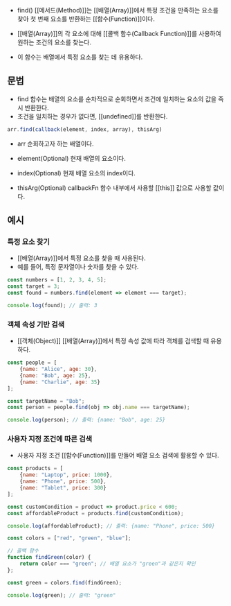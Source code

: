 - find() [[메서드(Method)]]는 [[배열(Array)]]에서 특정 조건을 만족하는 요소를 찾아 첫 번째 요소를 반환하는 [[함수(Function)]]이다. 

- [[배열(Array)]]의 각 요소에 대해 [[콜백 함수(Callback Function)]]를 사용하여 원하는 조건의 요소를 찾는다.
- 이 함수는 배열에서 특정 요소를 찾는 데 유용하다.

## 문법

- find 함수는 배열의 요소를 순차적으로 순회하면서 조건에 일치하는 요소의 값을 즉시 반환한다.
- 조건을 일치하는 경우가 없다면, [[undefined]]를 반환한다.

```js
arr.find(callback(element, index, array), thisArg)
```

- arr 순회하고자 하는 배열이다.
- element(Optional) 현재 배열의 요소이다.
- index(Optional) 현재 배열 요소의 index이다.

- thisArg(Optional) callbackFn 함수 내부에서 사용할 [[this]] 값으로 사용할 값이다.

## 예시

### 특정 요소 찾기

- [[배열(Array)]]에서 특정 요소를 찾을 때 사용된다. 
- 예를 들어, 특정 문자열이나 숫자를 찾을 수 있다.

```javascript
const numbers = [1, 2, 3, 4, 5];
const target = 3;
const found = numbers.find(element => element === target);

console.log(found); // 출력: 3
```

### 객체 속성 기반 검색

- [[객체(Object)]] [[배열(Array)]]에서 특정 속성 값에 따라 객체를 검색할 때 유용하다.

```javascript
const people = [
    {name: "Alice", age: 30},
    {name: "Bob", age: 25},
    {name: "Charlie", age: 35}
];

const targetName = "Bob";
const person = people.find(obj => obj.name === targetName);

console.log(person); // 출력: {name: "Bob", age: 25}
```

### 사용자 지정 조건에 따른 검색

- 사용자 지정 조건 [[함수(Function)]]를 만들어 배열 요소 검색에 활용할 수 있다.

```javascript
const products = [
    {name: "Laptop", price: 1000},
    {name: "Phone", price: 500},
    {name: "Tablet", price: 300}
];

const customCondition = product => product.price < 600;
const affordableProduct = products.find(customCondition);

console.log(affordableProduct); // 출력: {name: "Phone", price: 500}
```

```javascript
const colors = ["red", "green", "blue"];

// 콜백 함수
function findGreen(color) {
    return color === "green"; // 배열 요소가 "green"과 같은지 확인
};

const green = colors.find(findGreen);

console.log(green); // 출력: "green"
```